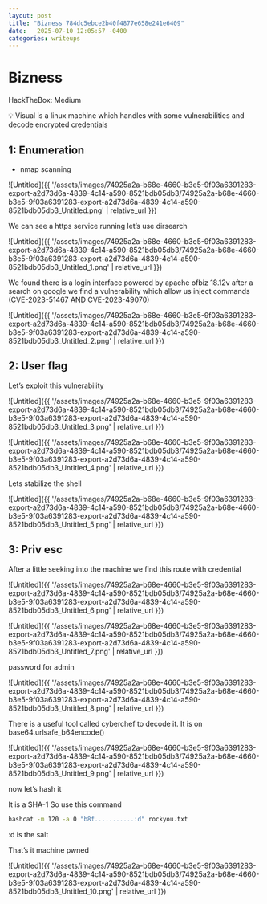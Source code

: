 ```yaml
---
layout: post
title: "Bizness 784dc5ebce2b40f4877e658e241e6409"
date:   2025-07-10 12:05:57 -0400
categories: writeups
---
```


# Bizness

HackTheBox: Medium

<aside>
💡 Visual is a linux  machine which handles with some vulnerabilities and decode encrypted credentials

</aside>

## 1: Enumeration

- nmap scanning

 

![Untitled]({{ '/assets/images/74925a2a-b68e-4660-b3e5-9f03a6391283-export-a2d73d6a-4839-4c14-a590-8521bdb05db3/74925a2a-b68e-4660-b3e5-9f03a6391283-export-a2d73d6a-4839-4c14-a590-8521bdb05db3_Untitled.png' | relative_url }})

We can see a https service running let’s use dirsearch 

![Untitled]({{ '/assets/images/74925a2a-b68e-4660-b3e5-9f03a6391283-export-a2d73d6a-4839-4c14-a590-8521bdb05db3/74925a2a-b68e-4660-b3e5-9f03a6391283-export-a2d73d6a-4839-4c14-a590-8521bdb05db3_Untitled_1.png' | relative_url }})

We found there is a login interface powered by apache ofbiz 18.12v after a search on google we find a vulnerability which allow us inject commands (CVE-2023-51467 AND CVE-2023-49070)

![Untitled]({{ '/assets/images/74925a2a-b68e-4660-b3e5-9f03a6391283-export-a2d73d6a-4839-4c14-a590-8521bdb05db3/74925a2a-b68e-4660-b3e5-9f03a6391283-export-a2d73d6a-4839-4c14-a590-8521bdb05db3_Untitled_2.png' | relative_url }})

## 2: User flag

Let’s exploit this vulnerability

![Untitled]({{ '/assets/images/74925a2a-b68e-4660-b3e5-9f03a6391283-export-a2d73d6a-4839-4c14-a590-8521bdb05db3/74925a2a-b68e-4660-b3e5-9f03a6391283-export-a2d73d6a-4839-4c14-a590-8521bdb05db3_Untitled_3.png' | relative_url }})

![Untitled]({{ '/assets/images/74925a2a-b68e-4660-b3e5-9f03a6391283-export-a2d73d6a-4839-4c14-a590-8521bdb05db3/74925a2a-b68e-4660-b3e5-9f03a6391283-export-a2d73d6a-4839-4c14-a590-8521bdb05db3_Untitled_4.png' | relative_url }})

Lets stabilize the shell

![Untitled]({{ '/assets/images/74925a2a-b68e-4660-b3e5-9f03a6391283-export-a2d73d6a-4839-4c14-a590-8521bdb05db3/74925a2a-b68e-4660-b3e5-9f03a6391283-export-a2d73d6a-4839-4c14-a590-8521bdb05db3_Untitled_5.png' | relative_url }})

## 3: Priv esc

After a little seeking into the machine we find this route with credential

![Untitled]({{ '/assets/images/74925a2a-b68e-4660-b3e5-9f03a6391283-export-a2d73d6a-4839-4c14-a590-8521bdb05db3/74925a2a-b68e-4660-b3e5-9f03a6391283-export-a2d73d6a-4839-4c14-a590-8521bdb05db3_Untitled_6.png' | relative_url }})

![Untitled]({{ '/assets/images/74925a2a-b68e-4660-b3e5-9f03a6391283-export-a2d73d6a-4839-4c14-a590-8521bdb05db3/74925a2a-b68e-4660-b3e5-9f03a6391283-export-a2d73d6a-4839-4c14-a590-8521bdb05db3_Untitled_7.png' | relative_url }})

password for admin

![Untitled]({{ '/assets/images/74925a2a-b68e-4660-b3e5-9f03a6391283-export-a2d73d6a-4839-4c14-a590-8521bdb05db3/74925a2a-b68e-4660-b3e5-9f03a6391283-export-a2d73d6a-4839-4c14-a590-8521bdb05db3_Untitled_8.png' | relative_url }})

There is a useful tool called cyberchef to decode it. It is on base64.urlsafe_b64encode()

![Untitled]({{ '/assets/images/74925a2a-b68e-4660-b3e5-9f03a6391283-export-a2d73d6a-4839-4c14-a590-8521bdb05db3/74925a2a-b68e-4660-b3e5-9f03a6391283-export-a2d73d6a-4839-4c14-a590-8521bdb05db3_Untitled_9.png' | relative_url }})

now let’s hash it

It is a SHA-1 So use this command

```bash
hashcat -m 120 -a 0 "b8f...........:d" rockyou.txt
```

:d is the salt 

That’s it machine pwned

![Untitled]({{ '/assets/images/74925a2a-b68e-4660-b3e5-9f03a6391283-export-a2d73d6a-4839-4c14-a590-8521bdb05db3/74925a2a-b68e-4660-b3e5-9f03a6391283-export-a2d73d6a-4839-4c14-a590-8521bdb05db3_Untitled_10.png' | relative_url }})